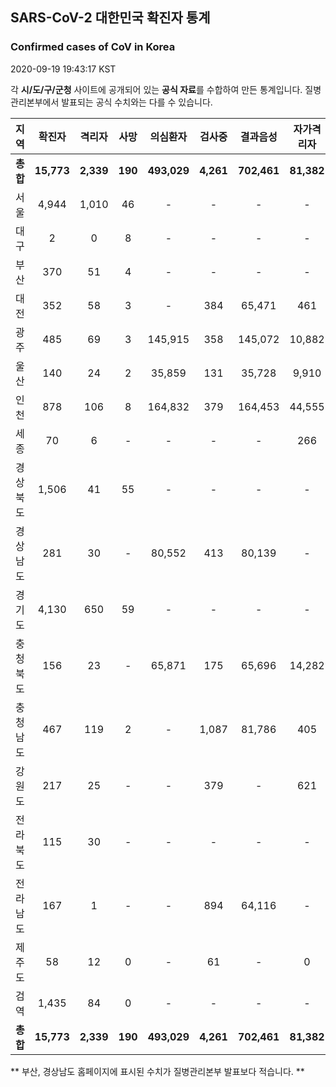
## SARS-CoV-2 대한민국 확진자 통계
### Confirmed cases of CoV in Korea
2020-09-19 19:43:17 KST

각 **시/도/구/군청** 사이트에 공개되어 있는 **공식 자료**를 수합하여 만든 통계입니다.
질병관리본부에서 발표되는 공식 수치와는 다를 수 있습니다.


|  지역  | 확진자 |  격리자  |  사망  |  의심환자  |  검사중  |  결과음성  |  자가격리자  |  감시중  |  감시해제  |  퇴원  |
|:------:|:------:|:--------:|:--------:|:----------:|:--------:|:----------------:|:------------:|:--------:|:----------:|:--:|
|**총합**|**15,773**|**2,339**|**190**|**493,029**|**4,261**|**702,461**|**81,382**|**7,492**|**90,355**|**12,432**|
|서울|4,944|1,010|46|-|-|-|-|-|-|3,888|
|대구|2|0|8|-|-|-|-|-|-|2|
|부산|370|51|4|-|-|-|-|-|-|315|
|대전|352|58|3|-|384|65,471|461|461|4,694|291|
|광주|485|69|3|145,915|358|145,072|10,882|2,754|8,128|413|
|울산|140|24|2|35,859|131|35,728|9,910|680|9,230|116|
|인천|878|106|8|164,832|379|164,453|44,555|2,247|42,308|106|
|세종|70|6|-|-|-|-|266|-|-|64|
|경상북도|1,506|41|55|-|-|-|-|-|-|1,410|
|경상남도|281|30|-|80,552|413|80,139|-|-|-|251|
|경기도|4,130|650|59|-|-|-|-|-|-|3,421|
|충청북도|156|23|-|65,871|175|65,696|14,282|797|13,485|133|
|충청남도|467|119|2|-|1,087|81,786|405|-|-|346|
|강원도|217|25|-|-|379|-|621|-|-|192|
|전라북도|115|30|-|-|-|-|-|-|-|85|
|전라남도|167|1|-|-|894|64,116|-|553|12,510|2|
|제주도|58|12|0|-|61|-|0|-|-|46|
|검역|1,435|84|0|-|-|-|-|-|-|1,351|
|**총합**|**15,773**|**2,339**|**190**|**493,029**|**4,261**|**702,461**|**81,382**|**7,492**|**90,355**|**12,432**|



** 부산, 경상남도 홈페이지에 표시된 수치가 질병관리본부 발표보다 적습니다. **<br>
    

